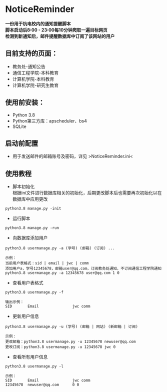 # NoticeReminder

**一份用于杭电校内的通知提醒脚本**  
**脚本启动后8:00 - 23:00每10分钟爬取一遍目标网页**  
**检测到新通知后，邮件提醒数据库中订阅了该网站的用户**

## 目前支持的页面：

- 教务处-通知公告
- 通信工程学院-本科教育
- 计算机学院-本科教育
- 计算机学院-研究生教育

## 使用前安装：

- Python 3.8
- Python第三方库：apscheduler、bs4
- SQLite

## 启动前配置

- 用于发送邮件的邮箱账号及密码，详见 >NoticeReminder.ini<

## 使用教程

- 脚本初始化  
根据ini文件进行数据库相关的初始化，后期更改脚本后也需要再次初始化以在数据库中应用更改

```
python3.8 manage.py -init
```

- 运行脚本

```
python3.8 manage.py -run
```

- 向数据库添加用户

```
python3.8 usermanage.py -a (学号) (邮箱) (订阅) ...

示例：
当前用户表格式：sid | email | jwc | comm
添加用户a，学号12345678，邮箱user@qq.com，订阅教务处通知，不订阅通信工程学院通知
python3.8 usermanage.py -a 12345678 user@qq.com 1 0
```

- 查看用户表格式

```
python3.8 usermanage.py -f

输出示例：
SID       Email               jwc comm
```

- 更新用户信息

```
python3.8 usermanage.py -u (学号) (邮箱 | 网站) (新邮箱 | 订阅)

示例：
更改邮箱：python3.8 usermanage.py -u 12345678 newuser@qq.com
更改订阅：python3.8 usermanage.py -u 12345678 jwc 0
```

- 查看所有用户信息

```
python3.8 usermanage.py -l

示例：
SID       Email               jwc comm
12345678  newuser@qq.com      0 0
```
